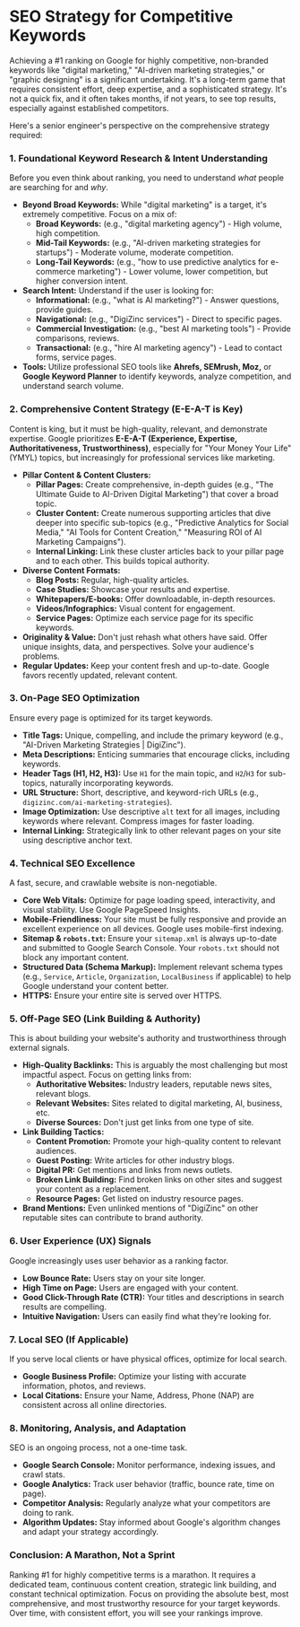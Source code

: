 # SEO Strategy for Competitive Keywords

Achieving a #1 ranking on Google for highly competitive, non-branded keywords like "digital marketing," "AI-driven marketing strategies," or "graphic designing" is a significant undertaking. It's a long-term game that requires consistent effort, deep expertise, and a sophisticated strategy. It's not a quick fix, and it often takes months, if not years, to see top results, especially against established competitors.

Here's a senior engineer's perspective on the comprehensive strategy required:

### 1. Foundational Keyword Research & Intent Understanding

Before you even think about ranking, you need to understand *what* people are searching for and *why*.

*   **Beyond Broad Keywords:** While "digital marketing" is a target, it's extremely competitive. Focus on a mix of:
    *   **Broad Keywords:** (e.g., "digital marketing agency") - High volume, high competition.
    *   **Mid-Tail Keywords:** (e.g., "AI-driven marketing strategies for startups") - Moderate volume, moderate competition.
    *   **Long-Tail Keywords:** (e.g., "how to use predictive analytics for e-commerce marketing") - Lower volume, lower competition, but higher conversion intent.
*   **Search Intent:** Understand if the user is looking for:
    *   **Informational:** (e.g., "what is AI marketing?") - Answer questions, provide guides.
    *   **Navigational:** (e.g., "DigiZinc services") - Direct to specific pages.
    *   **Commercial Investigation:** (e.g., "best AI marketing tools") - Provide comparisons, reviews.
    *   **Transactional:** (e.g., "hire AI marketing agency") - Lead to contact forms, service pages.
*   **Tools:** Utilize professional SEO tools like **Ahrefs, SEMrush, Moz,** or **Google Keyword Planner** to identify keywords, analyze competition, and understand search volume.

### 2. Comprehensive Content Strategy (E-E-A-T is Key)

Content is king, but it must be high-quality, relevant, and demonstrate expertise. Google prioritizes **E-E-A-T (Experience, Expertise, Authoritativeness, Trustworthiness)**, especially for "Your Money Your Life" (YMYL) topics, but increasingly for professional services like marketing.

*   **Pillar Content & Content Clusters:**
    *   **Pillar Pages:** Create comprehensive, in-depth guides (e.g., "The Ultimate Guide to AI-Driven Digital Marketing") that cover a broad topic.
    *   **Cluster Content:** Create numerous supporting articles that dive deeper into specific sub-topics (e.g., "Predictive Analytics for Social Media," "AI Tools for Content Creation," "Measuring ROI of AI Marketing Campaigns").
    *   **Internal Linking:** Link these cluster articles back to your pillar page and to each other. This builds topical authority.
*   **Diverse Content Formats:**
    *   **Blog Posts:** Regular, high-quality articles.
    *   **Case Studies:** Showcase your results and expertise.
    *   **Whitepapers/E-books:** Offer downloadable, in-depth resources.
    *   **Videos/Infographics:** Visual content for engagement.
    *   **Service Pages:** Optimize each service page for its specific keywords.
*   **Originality & Value:** Don't just rehash what others have said. Offer unique insights, data, and perspectives. Solve your audience's problems.
*   **Regular Updates:** Keep your content fresh and up-to-date. Google favors recently updated, relevant content.

### 3. On-Page SEO Optimization

Ensure every page is optimized for its target keywords.

*   **Title Tags:** Unique, compelling, and include the primary keyword (e.g., "AI-Driven Marketing Strategies | DigiZinc").
*   **Meta Descriptions:** Enticing summaries that encourage clicks, including keywords.
*   **Header Tags (H1, H2, H3):** Use `H1` for the main topic, and `H2`/`H3` for sub-topics, naturally incorporating keywords.
*   **URL Structure:** Short, descriptive, and keyword-rich URLs (e.g., `digizinc.com/ai-marketing-strategies`).
*   **Image Optimization:** Use descriptive `alt` text for all images, including keywords where relevant. Compress images for faster loading.
*   **Internal Linking:** Strategically link to other relevant pages on your site using descriptive anchor text.

### 4. Technical SEO Excellence

A fast, secure, and crawlable website is non-negotiable.

*   **Core Web Vitals:** Optimize for page loading speed, interactivity, and visual stability. Use Google PageSpeed Insights.
*   **Mobile-Friendliness:** Your site must be fully responsive and provide an excellent experience on all devices. Google uses mobile-first indexing.
*   **Sitemap & `robots.txt`:** Ensure your `sitemap.xml` is always up-to-date and submitted to Google Search Console. Your `robots.txt` should not block any important content.
*   **Structured Data (Schema Markup):** Implement relevant schema types (e.g., `Service`, `Article`, `Organization`, `LocalBusiness` if applicable) to help Google understand your content better.
*   **HTTPS:** Ensure your entire site is served over HTTPS.

### 5. Off-Page SEO (Link Building & Authority)

This is about building your website's authority and trustworthiness through external signals.

*   **High-Quality Backlinks:** This is arguably the most challenging but most impactful aspect. Focus on getting links from:
    *   **Authoritative Websites:** Industry leaders, reputable news sites, relevant blogs.
    *   **Relevant Websites:** Sites related to digital marketing, AI, business, etc.
    *   **Diverse Sources:** Don't just get links from one type of site.
*   **Link Building Tactics:**
    *   **Content Promotion:** Promote your high-quality content to relevant audiences.
    *   **Guest Posting:** Write articles for other industry blogs.
    *   **Digital PR:** Get mentions and links from news outlets.
    *   **Broken Link Building:** Find broken links on other sites and suggest your content as a replacement.
    *   **Resource Pages:** Get listed on industry resource pages.
*   **Brand Mentions:** Even unlinked mentions of "DigiZinc" on other reputable sites can contribute to brand authority.

### 6. User Experience (UX) Signals

Google increasingly uses user behavior as a ranking factor.

*   **Low Bounce Rate:** Users stay on your site longer.
*   **High Time on Page:** Users are engaged with your content.
*   **Good Click-Through Rate (CTR):** Your titles and descriptions in search results are compelling.
*   **Intuitive Navigation:** Users can easily find what they're looking for.

### 7. Local SEO (If Applicable)

If you serve local clients or have physical offices, optimize for local search.

*   **Google Business Profile:** Optimize your listing with accurate information, photos, and reviews.
*   **Local Citations:** Ensure your Name, Address, Phone (NAP) are consistent across all online directories.

### 8. Monitoring, Analysis, and Adaptation

SEO is an ongoing process, not a one-time task.

*   **Google Search Console:** Monitor performance, indexing issues, and crawl stats.
*   **Google Analytics:** Track user behavior (traffic, bounce rate, time on page).
*   **Competitor Analysis:** Regularly analyze what your competitors are doing to rank.
*   **Algorithm Updates:** Stay informed about Google's algorithm changes and adapt your strategy accordingly.

### Conclusion: A Marathon, Not a Sprint

Ranking #1 for highly competitive terms is a marathon. It requires a dedicated team, continuous content creation, strategic link building, and constant technical optimization. Focus on providing the absolute best, most comprehensive, and most trustworthy resource for your target keywords. Over time, with consistent effort, you will see your rankings improve.
